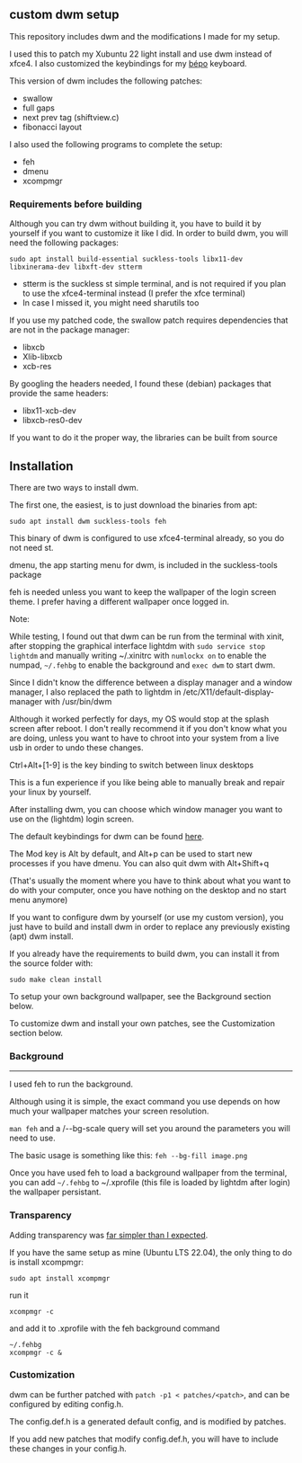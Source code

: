 ## custom dwm setup

This repository includes dwm and the modifications I made for my setup.

I used this to patch my Xubuntu 22 light install and use dwm instead of xfce4.
I also customized the keybindings for my [bépo](https://bepo.fr/wiki/Accueil) keyboard.


This version of dwm includes the following patches:
 * swallow
 * full gaps
 * next prev tag (shiftview.c)
 * fibonacci layout

I also used the following programs to complete the setup:
 * feh
 * dmenu
 * xcompmgr


### Requirements before building

Although you can try dwm without building it, you have to build it by yourself if you want to customize it like I did.
In order to build dwm, you will need the following packages:

```
sudo apt install build-essential suckless-tools libx11-dev libxinerama-dev libxft-dev stterm
```
 * stterm is the suckless st simple terminal, and is not required if you plan to use the xfce4-terminal instead (I prefer the xfce terminal)
 * In case I missed it, you might need sharutils too

If you use my patched code, the swallow patch requires dependencies that are not in the package manager:
 * libxcb
 * Xlib-libxcb
 * xcb-res

By googling the headers needed, I found these (debian) packages that provide the same headers:
 * libx11-xcb-dev
 * libxcb-res0-dev

If you want to do it the proper way, the libraries can be built from source



## Installation

There are two ways to install dwm.

The first one, the easiest, is to just download the binaries from apt:

```
sudo apt install dwm suckless-tools feh
```

This binary of dwm is configured to use xfce4-terminal already, so you do not need st.

dmenu, the app starting menu for dwm, is included in the suckless-tools package

feh is needed unless you want to keep the wallpaper of the login screen theme. I prefer having a different wallpaper once logged in.


Note:

While testing, I found out that dwm can be run from the terminal with xinit, after stopping the graphical interface lightdm with ```sudo service stop lightdm``` and manually writing ~/.xinitrc with ```numlockx on``` to enable the numpad, ```~/.fehbg``` to enable the background and ```exec dwm``` to start dwm.

Since I didn't know the difference between a display manager and a window manager, I also replaced the path to lightdm in /etc/X11/default-display-manager with /usr/bin/dwm

Although it worked perfectly for days, my OS would stop at the splash screen after reboot. I don't really recommend it if you don't know what you are doing, unless you want to have to chroot into your system from a live usb in order to undo these changes.

Ctrl+Alt+[1-9] is the key binding to switch between linux desktops

This is a fun experience if you like being able to manually break and repair your linux by yourself.


After installing dwm, you can choose which window manager you want to use on the (lightdm) login screen.

The default keybindings for dwm can be found [here](https://gist.github.com/erlendaakre/12eb90eef84a3ab81f7b531e516c9594).

The Mod key is Alt by default, and Alt+p can be used to start new processes if you have dmenu. You can also quit dwm with Alt+Shift+q

(That's usually the moment where you have to think about what you want to do with your computer, once you have nothing on the desktop and no start menu anymore)




If you want to configure dwm by yourself (or use my custom version), you just have to build and install dwm in order to replace any previously existing (apt) dwm install.

If you already have the requirements to build dwm, you can install it from the source folder with:

```
sudo make clean install
```



To setup your own background wallpaper, see the Background section below.

To customize dwm and install your own patches, see the Customization section below.


### Background
----------
I used feh to run the background.

Although using it is simple, the exact command you use depends on how much your wallpaper matches your screen resolution.

```man feh``` and a /--bg-scale query will set you around the parameters you will need to use.

The basic usage is something like this: ```feh --bg-fill image.png```

Once you have used feh to load a background wallpaper from the terminal, you can add ```~/.fehbg``` to ~/.xprofile (this file is loaded by lightdm after login) the wallpaper persistant.

### Transparency

Adding transparency was [far simpler than I expected](https://wiki.archlinux.org/title/xcompmgr).

If you have the same setup as mine (Ubuntu LTS 22.04), the only thing to do is install xcompmgr:

```
sudo apt install xcompmgr
```

run it

```
xcompmgr -c
```

and add it to .xprofile with the feh background command

```
~/.fehbg
xcompmgr -c &
```


### Customization

dwm can be further patched with ```patch -p1 < patches/<patch>```,
and can be configured by editing config.h.

The config.def.h is a generated default config, and is modified by patches.

If you add new patches that modify config.def.h, you will have to include these changes in your config.h.
